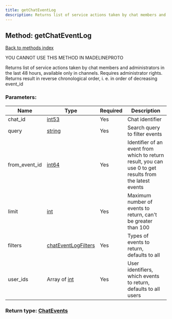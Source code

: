 ```yaml
---
title: getChatEventLog
description: Returns list of service actions taken by chat members and administrators in the last 48 hours, available only in channels. Requires administrator rights. Returns result in reverse chronological order, i. e. in order of decreasing event_id
---
```

## Method: getChatEventLog  
[Back to methods index](index.md)


YOU CANNOT USE THIS METHOD IN MADELINEPROTO


Returns list of service actions taken by chat members and administrators in the last 48 hours, available only in channels. Requires administrator rights. Returns result in reverse chronological order, i. e. in order of decreasing event_id

### Parameters:

| Name     |    Type       | Required | Description |
|----------|---------------|----------|-------------|
|chat\_id|[int53](../types/int53.md) | Yes|Chat identifier|
|query|[string](../types/string.md) | Yes|Search query to filter events|
|from\_event\_id|[int64](../constructors/int64.md) | Yes|Identifier of an event from which to return result, you can use 0 to get results from the latest events|
|limit|[int](../types/int.md) | Yes|Maximum number of events to return, can't be greater than 100|
|filters|[chatEventLogFilters](../constructors/chatEventLogFilters.md) | Yes|Types of events to return, defaults to all|
|user\_ids|Array of [int](../types/int.md) | Yes|User identifiers, which events to return, defaults to all users|


### Return type: [ChatEvents](../types/ChatEvents.md)

